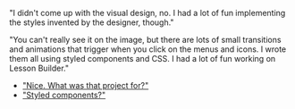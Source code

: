 "I didn't come up with the visual design, no. I had a lot of fun implementing the styles invented by the designer, though."

"You can't really see it on the image, but there are lots of small transitions and animations that trigger when you click on the menus and icons. I wrote them all using styled components and CSS. I had a lot of fun working on Lesson Builder."

- ["Nice. What was that project for?"](skillbuilder-purpose.md)
- ["Styled components?"](styled-components.md)
